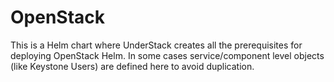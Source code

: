 # OpenStack

This is a Helm chart where UnderStack creates all the prerequisites
for deploying OpenStack Helm. In some cases service/component level
objects (like Keystone Users) are defined here to avoid duplication.
